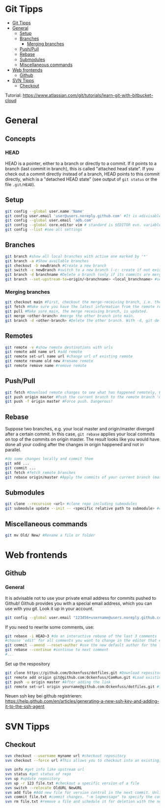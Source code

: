 # Git Tipps

<!-- @import "[TOC]" {cmd="toc" depthFrom=1 depthTo=6 orderedList=false} -->

<!-- code_chunk_output -->

- [Git Tipps](#-git-tipps)
- [General](#-general)
  - [Setup](#-setup)
  - [Branches](#-branches)
    - [Merging branches](#-merging-branches)
  - [Push/Pull](#-pushpull)
  - [Rebase](#-rebase)
  - [Submodules](#-submodules)
  - [Miscellaneous commands](#-miscellaneous-commands)
- [Web frontends](#-web-frontends)
  - [Github](#-github)
- [SVN Tipps](#-svn-tipps)
  - [Checkout](#-checkout)

<!-- /code_chunk_output -->



Tutorial: https://www.atlassian.com/git/tutorials/learn-git-with-bitbucket-cloud

# General

## Concepts
### HEAD
HEAD is a pointer, either to a branch or directly to a commit. If it points to a branch (last commit in branch), this is called "attached head state". If you check out a commit directly instead of a branch, HEAD points to this commit directly, which is a "detached HEAD state" (see output of `git status` or the file `.git/HEAD`).

## Setup
```bash
git config --global user.name 'Name'
git config user.email 'user@users.noreply.github.com' #It is adivisable to use the provided noreply address, if you want to push to Github
git config --global user.email 'a@b.com'
git config --global core.editor vim # standard is $EDITOR evn. variable
git config --list #see all settings
```

## Branches
```bash
git branch #show all local branches with active one marked by '*'
git branch -a #Show available branches
git checkout -b newBranch #Create a new branch
git switch -c newBranch #switch to a new branch (-c: create if not existent). Your unstaged changes will be taken with you to the new branch. Like git checkout <branchname>.
git branch -d branchname #Delete a branch (only if its commits are merged in another branch before)
git branch --set-upstream-to=origin/<branchname> <local_branchname> #set the local branch to track a remote branch. This way, you don't have to type 'git pull <remote> <local> everytime'
```

### Merging branches
```bash
git checkout main #First, checkout the merge-receiving branch, i.e. the branch you want to have a merge commit introducing the changes from the other branch.
git fetch #Make sure you have the latest information from the remote repository
git pull #Make sure main, the merge receiving branch, is updated.
git merge <other-branch> #merge the other branch into main.
git branch -d <other-branch> #Delete the other branch. With -d, git deletes only if everything is merged into main. (-D would delete in every case - dangerous!)
```

## Remotes
```bash
git remote -v #show remote destinations with urls
git remote add name url #add remote
git remote set-url name url #change url of existing remote
git remote rename old new #rename remote
git remote remove name #remove remote

```

## Push/Pull
```bash
git fetch #Download remote changes to see what has happened remotely, but do not touch the state of your local content.
git push origin master #Push the current branch to the remote branch 'master' on the remote repository 'origin' ('origin' is just a name for the remote url and can be customized)
git push -f origin master #Force push. Dangerous!
```
## Rebase
Suppose two branches, e.g. your local master and origin/master diverged after a certain commit. In this case, `git rebase` applies your local commits on top of the commits on origin master. The result looks like you would have done all your coding after the changes in origin happened and not in parallel.
```bash
#do some changes locally and commit them
git add ...
git commit ...
git fetch #fetch remote branches
git rebase origin/master #Apply the commits of your current branch (master) on top of origin/master
```

## Submodules
```bash
git clone --recursive <url> #clone repo including submodules
git submodule update --init -- <specific relative path to submodule> #clone only one specific submodule
```

## Miscellaneous commands
```bash
git mv Old/ New/ #Rename a file or folder
```




# Web frontends
## Github
### General
It is advisable not to use your private email address for commits pushed to Github! Github provides you with a special email address, which you can use with you git. Look it up in your account.
```bash
git config --global user.email "123456+username@users.noreply.github.com"
```
If you need to rewrite some comments, use:
```bash
git rebase -i HEAD~3 #do an interactive rebase of the last 3 comments
#choose 'edit' for all comments you want to change in the editor that opens
git commit --amend --reset-author #use the new default author for the first comment
git rebase --continue #continue to next comment
#...
```

Set up the respository
```bash
git clone https://github.com/Ockenfuss/dotfiles.git #Download repository from github, or alternatively:
git remote add origin git@github.com:Ockenfuss/ComRun.git #Load existing repository to github (create an empty repository there first)
git push -u origin master #After adding the link
git remote set-url origin yourname@github.com:Ockenfuss/dotfiles.git #if we want to change e.g. from https to ssh
```


Neuen ssh key bei github registrieren:
https://help.github.com/en/articles/generating-a-new-ssh-key-and-adding-it-to-the-ssh-agent


# SVN Tipps
## Checkout
```bash
svn checkout --username myname url #checkout repository
svn checkout --force url #This allows you to checkout into an existing, unversioned folder structure. Any differences to the repo will be visible as "local changes" after the checkout, which you can either commit or revert to the version of the repo.
```
```bash
svn info #get info like upstream url
svn status #get status of repo
svn up #update repository
svn up -r 123 file.txt #checkout a specific version of a file
svn switch --relocate OldURL NewURL
svn add file #Add new file for version control in the next commit. Unlike in git, this has to be done only when adding the file for the first time.
svn commit file.txt #commit changes. "-m logmessage" to specify the commit message
svn rm file.txt #remove a file and schedule it for deletion with the next commit
```
